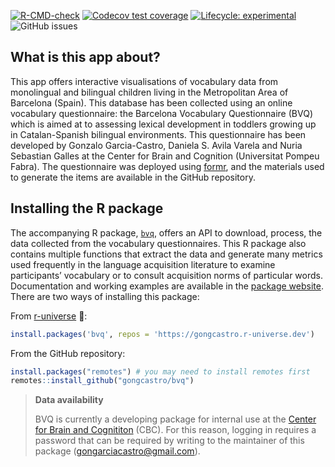 
[![R-CMD-check](https://github.com/gongcastro/bvq/actions/workflows/check-standard.yaml/badge.svg)](https://github.com/gongcastro/bvq/actions/workflows/check-standard.yaml)
[![Codecov test
coverage](https://codecov.io/gh/gongcastro/bvq/branch/main/graph/badge.svg)](https://app.codecov.io/gh/gongcastro/bvqdev?branch=main)
[![Lifecycle:
experimental](https://img.shields.io/badge/lifecycle-experimental-orange.svg)](https://lifecycle.r-lib.org/articles/stages.html#experimental)
![GitHub
issues](https://img.shields.io/github/issues/gongcastro/bvq.png)

## What is this app about?

This app offers interactive visualisations of vocabulary data from
monolingual and bilingual children living in the Metropolitan Area of
Barcelona (Spain). This database has been collected using an online
vocabulary questionnaire: the Barcelona Vocabulary Questionnaire (BVQ)
which is aimed at to assessing lexical development in toddlers growing
up in Catalan-Spanish bilingual environments. This questionnaire has
been developed by Gonzalo Garcia-Castro, Daniela S. Avila Varela and
Nuria Sebastian Galles at the Center for Brain and Cognition
(Universitat Pompeu Fabra). The questionnaire was deployed using
[formr](https://formr.org/), and the materials used to generate the
items are available in the GitHub repository.

## Installing the R package

The accompanying R package, [`bvq`](https://gongcastro.github.io/bvq),
offers an API to download, process, the data collected from the
vocabulary questionnaires. This R package also contains multiple
functions that extract the data and generate many metrics used
frequently in the language acquisition literature to examine
participants’ vocabulary or to consult acquisition norms of particular
words. Documentation and working examples are available in the [package
website](https://gongcastro.github.io/bvq). There are two ways of
installing this package:

From [r-universe](https://gongcastro.r-universe.dev/bvq) :rocket::

``` r
install.packages('bvq', repos = 'https://gongcastro.r-universe.dev')
```

From the GitHub repository:

``` r
install.packages("remotes") # you may need to install remotes first
remotes::install_github("gongcastro/bvq")
```

<div>

> **Data availability**
>
> BVQ is currently a developing package for internal use at the [Center
> for Brain and Cognititon](https://www.upf.edu/web/cbc) (CBC). For this
> reason, logging in requires a password that can be required by writing
> to the maintainer of this package (<gongarciacastro@gmail.com>).

</div>
